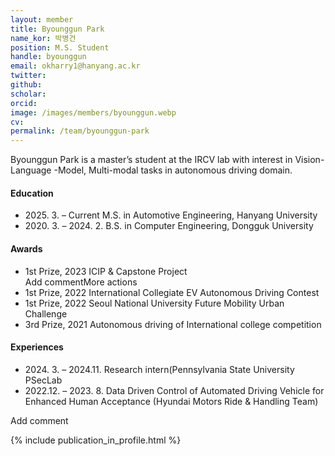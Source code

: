 ```yaml
---
layout: member
title: Byounggun Park
name_kor: 박병건
position: M.S. Student
handle: byounggun
email: okharry1@hanyang.ac.kr
twitter: 
github: 
scholar: 
orcid: 
image: /images/members/byounggun.webp
cv: 
permalink: /team/byounggun-park
---
```


Byounggun Park is a master’s student at the IRCV lab with interest in Vision-Language -Model, Multi-modal tasks in autonomous driving domain.


#### Education

<ul class="chronological">
  <li><span>2025. 3. – Current</span> M.S. in Automotive Engineering, Hanyang University</li>
  <li><span>2020. 3. – 2024. 2.</span> B.S. in Computer Engineering, Dongguk University</li>
</ul>

#### Awards
<ul class="chronological">
  <li>1st Prize, 2023 ICIP & Capstone Project </li>Add commentMore actions
  <li>1st Prize, 2022 International Collegiate EV Autonomous Driving Contest</li>
  <li>1st Prize, 2022 Seoul National University Future Mobility Urban Challenge</li>
  <li>3rd Prize, 2021 Autonomous driving of International college competition</li>
</ul>

#### Experiences
<ul class="chronological">
  <li><span>2024. 3. – 2024.11.</span> Research intern(Pennsylvania State University PSecLab </li>

  <li><span>2022.12. – 2023. 8.</span> Data Driven Control of Automated Driving Vehicle for Enhanced Human Acceptance (Hyundai Motors Ride & Handling Team) </li>

</ul>
Add comment

{% include publication_in_profile.html %}
